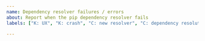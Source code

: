 ```yaml
---
name: Dependency resolver failures / errors
about: Report when the pip dependency resolver fails
labels: ["K: UX", "K: crash", "C: new resolver", "C: dependency resolution"]

---
```


<!-- 
  Please provide as much information as you can about your failure, so that we can understand the root cause.
  
  For example, if you are installing packages from pypi.org, we'd like to see:

  - Your terminal output
  - Any inputs to pip, for example:
    - any package requirements: any CLI arguments and/or your requirements.txt file
    - any already installed packages, outputted via `pip freeze`
    
  It would be great if you could also include your dependency tree. For this you can use pipdeptree: https://pypi.org/project/pipdeptree/
  
  For users installing packages from a private repository or local directory, please try your best to describe your setup.   We'd like to understand how to reproduce the error locally, so would need (at a minimum) a description of the packages you are trying to install, and a list of dependencies for each package.
-->
